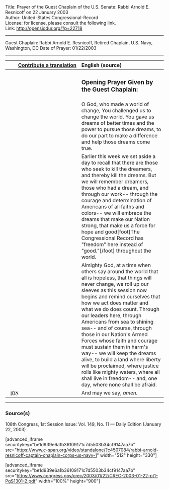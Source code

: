 <html>
<head></head>
<body>
Title: Prayer of the Guest Chaplain of the U.S. Senate: Rabbi Arnold E. Resnicoff on 22 January 2003<br />
Author: United-States.Congressional-Record<br />
License: for license, please consult the following link.<br />
Link: <a href="http://opensiddur.org/?p=22718">http://opensiddur.org/?p=22718</a>
<p />
<hr />

Guest Chaplain: Rabbi Arnold E. Resnicoff, Retired Chaplain, U.S. Navy, Washington, DC
Date of Prayer: 01/22/2003

<hr />

<table style="margin-left: auto;margin-right: auto;" class="draggable">
<thead><tr><th id="x" style="text-align: right;"><a href="/contributing/upload/">Contribute a translation</a></th><th style="text-align: left;">English (source)</th></tr></thead>
<tbody>
<tr><td style="vertical-align:top;" width="46%">
<div class="liturgy"><span lang="he">

</span></div></td>
 
<td style="vertical-align:top;" width="53%">
<div class="english">
<h3>Opening Prayer Given by the Guest Chaplain:</h3>
</div></td></tr>


<tr><td style="vertical-align:top;" width="46%">
<div class="liturgy"><span lang="he">

</span></div></td>
 
<td style="vertical-align:top;" width="53%">
<div class="english">
O God, who made a world of change, 
You challenged us to change the world. 
You gave us dreams of better times 
and the power to pursue those dreams, 
to do our part to make a difference 
and help those dreams come true.
</div></td></tr>


<tr><td style="vertical-align:top;" width="46%">
<div class="liturgy"><span lang="he">

</span></div></td>
 
<td style="vertical-align:top;" width="53%">
<div class="english">
Earlier this week we set aside a day 
to recall that there are those who seek to kill the dreamers, 
and thereby kill the dreams. 
But we will remember dreamers, those who had a dream, 
and through our work--
through the courage and determination of Americans of all faiths and colors--
we will embrace the dreams that make our Nation strong, 
that make us a force for hope and good[foot]The Congressional Record has "freedom" here instead of "good."[/foot] throughout the world.
</div></td></tr>


<tr><td style="vertical-align:top;" width="46%">
<div class="liturgy"><span lang="he">

</span></div></td>
 
<td style="vertical-align:top;" width="53%">
<div class="english">
Almighty God, 
at a time when others say around the world that all is hopeless, 
that things will never change, 
we roll up our sleeves as this session now begins 
and remind ourselves 
that how we act does matter and what we do does count. 
Through our leaders here, 
through Americans from sea to shining sea--
and of course, 
through those in our Nation's Armed Forces 
whose faith and courage must sustain them in harm's way--
we will keep the dreams alive, 
to build a land where liberty will be proclaimed, 
where justice rolls like mighty waters, 
where all shall live in freedom--
and, one day, 
where none shall be afraid. 
</div></td></tr>


<tr><td style="vertical-align:top;" width="46%">
<div class="liturgy"><span lang="he">
&nbsp;
אָמֵן׃
</span></div></td>
 
<td style="vertical-align:top;" width="53%">
<div class="english">
And may we say, 
<em>amen.</em>
</div></td></tr>
</tbody></table>

<hr />

<h3>Source(s)</h3>

108th Congress, 1st Session
Issue: Vol. 149, No. 11 — Daily Edition (January 22, 2003)

[advanced_iframe securitykey="be1d939e6a1b36109171c7d5503b34cf9147aa7b" src="https://www.c-span.org/video/standalone/?c4507084/rabbi-arnold-resnicoff-captain-chaplain-corps-us-navy-1" width="512" height="330"]

[advanced_iframe securitykey="be1d939e6a1b36109171c7d5503b34cf9147aa7b" src="https://www.congress.gov/crec/2003/01/22/CREC-2003-01-22-pt1-PgS1301-2.pdf" width="100%" height="900"]
</body>
</html>